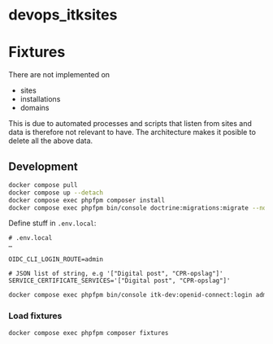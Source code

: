 # devops_itksites


# Fixtures

There are not implemented on

* sites
* installations
* domains

This is due to automated processes and scripts that listen from sites and data is therefore not relevant to have. The architecture makes it posible to delete all the above data.

## Development

```sh
docker compose pull
docker compose up --detach
docker compose exec phpfpm composer install
docker compose exec phpfpm bin/console doctrine:migrations:migrate --no-interaction
```

Define stuff in `.env.local`:

```dotenv
# .env.local
…

OIDC_CLI_LOGIN_ROUTE=admin

# JSON list of string, e.g '["Digital post", "CPR-opslag"]'
SERVICE_CERTIFICATE_SERVICES='["Digital post", "CPR-opslag"]'
```

```sh
docker compose exec phpfpm bin/console itk-dev:openid-connect:login admin@example.com
```

### Load fixtures

```sh
docker compose exec phpfpm composer fixtures
```
